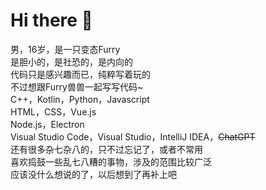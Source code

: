 # Hi there 👋

男，16岁，是一只变态Furry  
是胆小的，是社恐的，是内向的  
代码只是感兴趣而已，纯粹写着玩的  
不过想跟Furry兽兽一起写写代码~  
C++，Kotlin，Python，Javascript  
HTML，CSS，Vue.js  
Node.js，Electron  
Visual Studio Code，Visual Studio，IntelliJ IDEA，~~ChatGPT~~  
还有很多杂七杂八的，只不过忘记了，或者不常用  
喜欢捣鼓一些乱七八糟的事物，涉及的范围比较广泛  
应该没什么想说的了，以后想到了再补上吧  
